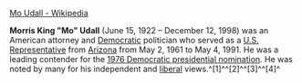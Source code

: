 ﻿[Mo Udall - Wikipedia](https://en.wikipedia.org/wiki/Mo_Udall)

**Morris King "Mo" Udall** (June 15, 1922 – December 12, 1998) was an American attorney and [Democratic](https://en.wikipedia.org/wiki/Democratic_Party_%28United_States%29 "Democratic Party (United States)") politician who served as a [U.S. Representative](https://en.wikipedia.org/wiki/United_States_House_of_Representatives "United States House of Representatives") from [Arizona](https://en.wikipedia.org/wiki/Arizona "Arizona") from May 2, 1961 to May 4, 1991. He was a leading contender for the [1976 Democratic presidential nomination](https://en.wikipedia.org/wiki/Democratic_Party_presidential_primaries,_1976 "Democratic Party presidential primaries, 1976"). He was noted by many for his independent and [liberal](https://en.wikipedia.org/wiki/American_Liberalism "American Liberalism") views.^[1]^^[2]^^[3]^^[4]^